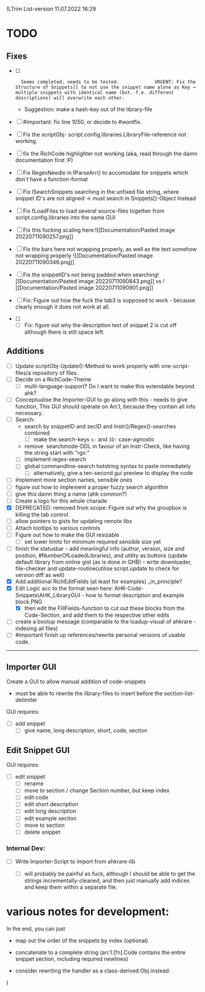 (LTrim
List-version 11.07.2022 16:29
# TODO




## Fixes
- [ ]		Seems completed, needs to be tested.			 URGENT: Fix the Structure of Snippets[] to not use the snippet name alone as Key → multiple snippets with identical name (but. f.e. different descriptions) will overwrite each other. 
	- Suggestion: make a hash-key out of the library-file 
- [ ] #important: fix line 1050, or decide to #wontfix.

- [ ] Fix the scriptObj- script.config.libraries.LibraryFile-reference not working.
- [ ] fix the RichCode highlighter not working (aka, read through the damn documentation first :P)
- [ ] Fix RegexNeedle in fParseArr() to accomodate for snippets which don't have a function-format
- [ ] Fix lSearchSnippets searching in the unfixed file string, where snippet ID's are not aligned → must search in Snippets[]-Object Instead
- [ ] Fix fLoadFiles to load several source-files together from script.config.libraries into the same GUI

- [ ] Fix this fucking scaling here:![[Documentation/Pasted image 20220711090257.png]]
- [ ] Fix the bars here not wrapping properly, as well as the text somehow not wrapping properly ![[Documentation/Pasted image 20220711090346.png]]
- [ ] Fix the snippetID's not being padded when searching![[Documentation/Pasted image 20220711090843.png]] vs ![[Documentation/Pasted image 20220711090901.png]]
- [ ] Fix: Figure out how the fuck the tab3 is supposed to work - because clearly enough it does not work at all.
- [ ] - [ ] Fix: figure out why the description text of snippet 2 is cut off although there is still space left.
## Additions
- [ ] Update scriptObj-Update()-Method to work properly with one-script-files/a repository of files.
- [ ] Decide on a RichCode-Theme
	- [ ] multi-language-support? Do I want to make this extendable beyond ahk?
- [ ] Conceptualise the Importer-GUI to go along with this - needs to give function,
	This GUI should operate on Arr.1, because they contain all info necessary.
- [ ] Search:
	- search by snippetID and secID and Instr()/Regex()-searches combined
		- [ ] make the search-keys `s:` and `ID:` case-agnostic
	- remove  searchmode-DDL in favour of an Instr-Check, like having the string start with "rgx:"
	- [ ] implement regex-search
	- [ ] global commandline-search hotstring syntax to paste immediately
		- [ ] alternatively, give a ten-second gui preview to display the code
- [ ] Implement more section names, sensible ones
- [ ] figure out how to implement a proper fuzzy search algorithm
- [ ] give this damn thing a name (ahk common?)
- [ ] Create a logo for this whole charade
- [x] DEPRECATED: removed from scope: Figure out why the groupbox is killing the tab control.
- [ ] allow pointers to gists for updating remote libs 
- [ ] Attach tooltips to various controls
- [ ] Figure out how to make the GUI resizable
	- [ ] set lower limits for minimum required sensible size yet
- [ ] finish the statusbar - add meaningful info (author, version, size and position, \#NumberOfLoadedLibraries), and utility as buttons (update default library from online gist (as is done in GHB) - write downloader, file-checker and update-routine(utilise script.update to check for version diff as well) 
- [x] Add additional RichEditFields (at least for examples) _in_principle?
- [x] Edit Logic acc to the format seen here: AHK-Code-Snippets\AHK_LibraryGUI - how to format description and example block.PNG
	- [x] then edit the FillFields-function to cut out these blocks from the Code-Section, and add them to the respective other edits
- [ ] create a bootup message (comparable to the loadup-visual of ahkrare - indexing all files)
- [ ] #important finish up references/rewrite personal versions of usable code.
---

## Importer GUI
Create a GUI to allow manual addition of code-snippets
- must be able to rewrite the library-files to insert before the section-list-delimiter

GUI requires:
- [ ] add snippet
	- [ ] give name, long description, short, code, section

## Edit Snippet GUI
GUI requires:
- [ ] edit snippet  
	- [ ] rename 
	- [ ] move to section / change Section number, but keep index
	- [ ] edit code
	- [ ] edit short description
	- [ ] edit long description
	- [ ] edit example section
	- [ ] move to section
	- [ ] delete snippet    

### Internal Dev:
- [ ] Write Importer-Script to import from ahkrare-lib
	- [ ] will probably be painful as fuck, although I should be able to get the strings incrementally-cleaned, and then just manually add indices and keep them within a separate file.




# various notes for development:


In the end, you can just
- map out the order of the snippets by index (optional)
- concatenate to a complete string (arr.1.[fn].Code contains the entire snippet section, including required newlines)

- consider rewriting the handler as a class-derived Obj instead: 

)